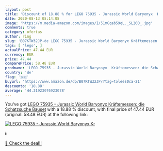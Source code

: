 ```yaml
---
layout: post
title: 'Discount of 18.88 % for LEGO 75935 - Jurassic World Baryonyx  Kr'
date: 2020-08-13 08:14:08
image: 'https://m.media-amazon.com/images/I/51mGqab59qL._SL200_.jpg'
comments: true
category: ofertas
author: ring
slug: 'B07KTW32JP-de LEGO 75935 - Jurassic World Baryonyx Kräftemessen: die...'
tags: [ 'lego', ]
actualPrice: 47.44 EUR
currency: EUR
price: 47.44
comparePrice: 58.48 EUR
prodname: 'LEGO 75935 - Jurassic World Baryonyx  Kräftemessen: die Schatzsuche  Bauset'
country: 'de'
flag: '🇩🇪'
buyurl: 'https://www.amazon.de/dp/B07KTW32JP/?tag=tolees0ca-21'
descuento: '18.88'
average: '44.31923076923078'
---
```


You've got [LEGO 75935 - Jurassic World Baryonyx  Kräftemessen: die Schatzsuche  Bauset](https://www.amazon.de/dp/B07KTW32JP/?tag=tolees0ca-21) with a  18.88 % discount, with final price of 47.44 EUR (original: 58.48 EUR) at the following link:

[![LEGO 75935 - Jurassic World Baryonyx  Kr](https://m.media-amazon.com/images/I/51mGqab59qL._SL200_.jpg)](https://www.amazon.de/dp/B07KTW32JP/?tag=tolees0ca-21)

ℹ️:


[🛒 Check the deal!!](https://www.amazon.de/dp/B07KTW32JP/?tag=tolees0ca-21)
